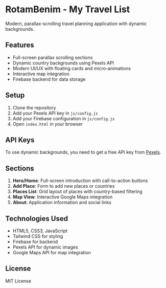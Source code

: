 # RotamBenim - My Travel List

Modern, parallax-scrolling travel planning application with dynamic backgrounds.

## Features

- Full-screen parallax scrolling sections
- Dynamic country backgrounds using Pexels API
- Modern UI/UX with floating cards and micro-animations
- Interactive map integration
- Firebase backend for data storage

## Setup

1. Clone the repository
2. Add your Pexels API key in `js/config.js`
3. Add your Firebase configuration in `js/config.js`
4. Open `index.html` in your browser

## API Keys

To use dynamic backgrounds, you need to get a free API key from [Pexels](https://www.pexels.com/api/).

## Sections

1. **Hero/Home**: Full-screen introduction with call-to-action buttons
2. **Add Place**: Form to add new places or countries
3. **Places List**: Grid layout of places with country-based filtering
4. **Map View**: Interactive Google Maps integration
5. **About**: Application information and social links

## Technologies Used

- HTML5, CSS3, JavaScript
- Tailwind CSS for styling
- Firebase for backend
- Pexels API for dynamic images
- Google Maps API for map integration

## License

MIT License